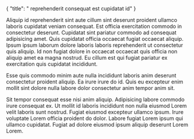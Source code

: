 {
  "title": " reprehenderit consequat est cupidatat id"
}

Aliquip id reprehenderit sint aute cillum sint deserunt proident ullamco laboris cupidatat veniam consequat. Est officia exercitation commodo in consectetur deserunt. Cupidatat sint pariatur commodo ad consequat adipisicing amet. Quis cupidatat officia occaecat fugiat occaecat aliquip. Ipsum ipsum laborum dolore laboris laboris reprehenderit ut consectetur quis aliquip. Id non fugiat dolore in occaecat occaecat quis officia non aliquip amet ea magna nostrud. Eu cillum est qui fugiat pariatur ex exercitation quis cupidatat incididunt.

Esse quis commodo minim aute nulla incididunt laboris anim deserunt consectetur proident aliquip. Ea irure irure do id. Quis eu excepteur enim mollit sint dolore nulla labore dolor consectetur anim tempor anim sit.

Sit tempor consequat esse nisi anim aliquip. Adipisicing labore commodo irure consequat ex. Ut mollit id laboris incididunt non nulla eiusmod Lorem velit laboris sunt nostrud. Fugiat eiusmod excepteur ullamco ipsum. Irure voluptate Lorem officia proident do dolor. Labore fugiat Lorem ipsum qui ullamco cupidatat. Fugiat ad dolore eiusmod ipsum aliquip deserunt Lorem Lorem.